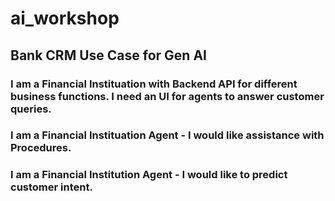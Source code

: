 # ai_workshop

## Bank CRM Use Case for Gen AI

### I am a Financial Instituation with Backend API for different business functions. I need an UI for agents to answer customer queries.


### I am a Financial Instituation Agent - I would like assistance with Procedures.

### I am a Financial Institution Agent - I would like to predict customer intent.






